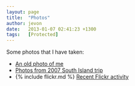 ```yaml
---
layout: page
title:  "Photos"
author: jevon
date:   2013-01-07 02:41:23 +1300
tags:   [Protected]
---
```


Some photos that I have taken:

* <a href="http://www.flickr.com/photos/jdub_dub/421561180/">An old photo of me</a>
* [Photos from 2007 South Island trip](Photos_from_2007_South_Island_trip.md)
* {% include flickr.md %} <a href="http://www.flickr.com/photos/jdub_dub/">Recent Flickr activity</a>
